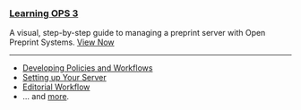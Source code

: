
### [Learning OPS 3](/learning-ops/en/)

A visual, step-by-step guide to managing a preprint server with Open Preprint Systems. [View Now](learning-ops/en/)

---

- [Developing Policies and Workflows](learning-ops/en/policies-workflows)
- [Setting up Your Server](learning-ops/en/setup)
- [Editorial Workflow](learning-ops/en/editorial-workflow)
- ... and [more](learning-ops/en/).
